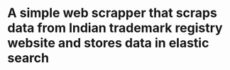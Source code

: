 # A simple web scrapper that scraps data from Indian trademark registry website and stores data in elastic search
